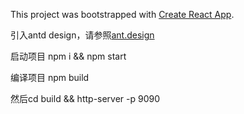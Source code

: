This project was bootstrapped with [Create React App](https://github.com/facebookincubator/create-react-app).

引入antd design，请参照[ant.design](https://ant.design/docs/react/use-with-create-react-app-cn)

启动项目
npm i && npm start

编译项目
npm build

然后cd build && http-server -p 9090
